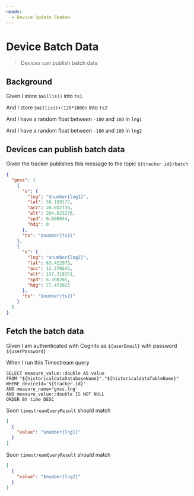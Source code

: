 ```yaml
---
needs:
  - Device Update Shadow
---
```


# Device Batch Data

> Devices can publish batch data

## Background

Given I store `$millis()` into `ts1`

And I store `$millis()+(120*1000)` into `ts2`

And I have a random float between `-180` and `180` in `lng1`

And I have a random float between `-180` and `180` in `lng2`

## Devices can publish batch data

Given the tracker publishes this message to the topic `${tracker.id}/batch`

```json
{
  "gnss": [
    {
      "v": {
        "lng": "$number{lng1}",
        "lat": 50.109177,
        "acc": 28.032738,
        "alt": 204.623276,
        "spd": 0.698944,
        "hdg": 0
      },
      "ts": "$number{ts1}"
    },
    {
      "v": {
        "lng": "$number{lng2}",
        "lat": 63.422975,
        "acc": 12.276645,
        "alt": 137.319351,
        "spd": 6.308265,
        "hdg": 77.472923
      },
      "ts": "$number{ts2}"
    }
  ]
}
```

<!-- @retry:delayExecution=2000 -->

## Fetch the batch data

Given I am authenticated with Cognito as `${userEmail}` with password
`${userPassword}`

When I run this Timestream query

```
SELECT measure_value::double AS value
FROM "${historicaldataDatabaseName}"."${historicaldataTableName}"
WHERE deviceId='${tracker.id}'
AND measure_name='gnss.lng'
AND measure_value::double IS NOT NULL
ORDER BY time DESC
```

<!-- @retryScenario -->

Soon `timestreamQueryResult` should match

```json
[
  {
    "value": "$number{lng1}"
  }
]
```

<!-- @retryScenario -->

Soon `timestreamQueryResult` should match

```json
[
  {
    "value": "$number{lng2}"
  }
]
```
